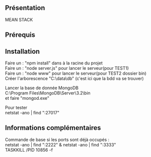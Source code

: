 ## Présentation

MEAN STACK

## Prérequis


## Installation
Faire un : "npm install" dans à la racine du projet<br />
Faire un : "node server.js" pour lancer le serveur(pour TEST1)<br />
Faire un : "node www" pour lancer le serveur(pour TEST2 dossier bin)<br />
Créer l'arborescence "C:\data\db" (c'est ici que la bdd va se trouver)<br />

Lancer la base de donnée MongoDB <br />
C:\Program Files\MongoDB\Server\3.2\bin<br />
et faire "mongod.exe"<br />

Pour tester<br />
netstat -ano | find ":27017"<br />


## Informations complémentaires

Commande de base si les ports sont déjà occupés :<br />
netstat -ano | find ":2222" & netstat -ano | find ":3333" <br />
TASKKILL /PID 10856 -f <br />


